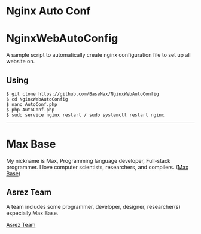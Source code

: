 # Nginx Auto Conf

# NginxWebAutoConfig

A sample script to automatically create nginx configuration file to set up all website on.

## Using

```
$ git clone https://github.com/BaseMax/NginxWebAutoConfig
$ cd NginxWebAutoConfig
$ nano AutoConf.php
$ php AutoConf.php
$ sudo service nginx restart / sudo systemctl restart nginx
```

---------

# Max Base

My nickname is Max, Programming language developer, Full-stack programmer. I love computer scientists, researchers, and compilers. ([Max Base](https://maxbase.org/))

## Asrez Team

A team includes some programmer, developer, designer, researcher(s) especially Max Base.

[Asrez Team](https://www.asrez.com/)
